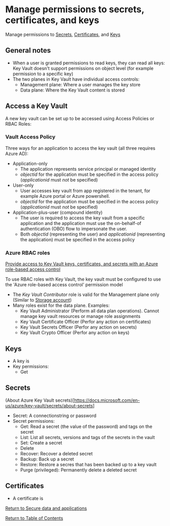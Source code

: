 # Manage permissions to secrets, certificates, and keys

Manage permissions to [Secrets](https://docs.microsoft.com/en-us/azure/key-vault/secrets/about-secrets), [Certificates](https://docs.microsoft.com/en-us/azure/key-vault/about-keys-secrets-and-certificates#key-vault-certificates), and [Keys](https://docs.microsoft.com/en-us/azure/key-vault/about-keys-secrets-and-certificates#key-vault-keys)

## General notes

* When a user is granted permissions to read keys, they can read all keys: Key Vault doesn't support permissions on object level (for example permission to a specific key)
* The two planes in Key Vault have individual access controls:
   * Management plane: Where a user manages the key store
   * Data plane: Where the Key Vault content is stored

## Access a Key Vault

A new key vault can be set up to be accessed using Access Policies or RBAC Roles:

### Vault Access Policy

Three ways for an application to access the key vault (all three requires Azure AD):

* Application-only
   * The application represents service principal or managed identity
   * _objectid_ for the application must be specified in the access policy (_applicationid_ must *not* be specified)
* User-only
   * User accesses key vault from app registered in the tenant, for example Azure portal or Azure powershell.
   * _objectid_ for the application must be specified in the access policy (_applicationid_ must *not* be specified)
* Application-plus-user (compound identity)
   * The user is required to access the key vault from a specific application and the application must use the on-behalf-of authentication (OBO) flow to impersonate the user. 
   * Both _objectid_ (representing the user) and _applicationid_ (representing the application) must be specified in the access policy

### Azure RBAC roles

[Provide access to Key Vault keys, certificates, and secrets with an Azure role-based access control](https://docs.microsoft.com/en-us/azure/key-vault/general/rbac-guide)

To use RBAC roles with Key Vault, the key vault must be configured to use the 'Azure role-based access control' permission model 

* The _Key Vault Contributor_ role is valid for the Management plane only (Similar to [Storage account](13-Configure%20Azure%20AD%20authentication%20for%20Azure%20Storage.md#azure))
* Many roles exist for the data plane. Examples:
   * Key Vault Administrator (Perform all data plan operations). Cannot manage key vault resources or manage role assignments
   * Key Vault Certificate Officer (Perfor any action on certificates)
   * Key Vault Secrets Officer (Perfor any action on secrets)
   * Key Vault Crypto Officer (Perfor any action on keys)

## Keys

* A key is
* Key permissions: 
   * Get

## Secrets

(About Azure Key Vault secrets)[https://docs.microsoft.com/en-us/azure/key-vault/secrets/about-secrets]

* Secret: A connectionstring or password
* Secret permissions: 
   * Get: Read a secret (the value of the password) and tags on the secret
   * List: List all secrets, versions and tags of the secrets in the vault
   * Set: Create a secret
   * Delete
   * Recover: Recover a deleted secret
   * Backup: Back up a secret 
   * Restore: Restore a secres that has been backed up to a key vault
   * Purge (privileged): Permanently delete a deleted secret

## Certificates

* A certificate is

[Return to Secure data and applications](README.md)

[Return to Table of Contents](../README.md)